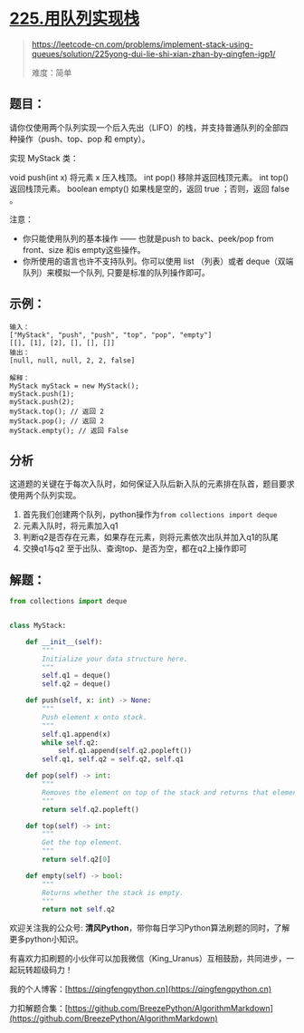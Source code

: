 # [225.用队列实现栈](https://leetcode-cn.com/problems/implement-stack-using-queues/solution/225yong-dui-lie-shi-xian-zhan-by-qingfen-igp1/)
> https://leetcode-cn.com/problems/implement-stack-using-queues/solution/225yong-dui-lie-shi-xian-zhan-by-qingfen-igp1/
> 
> 难度：简单

## 题目：
请你仅使用两个队列实现一个后入先出（LIFO）的栈，并支持普通队列的全部四种操作（push、top、pop 和 empty）。

实现 MyStack 类：

void push(int x) 将元素 x 压入栈顶。
int pop() 移除并返回栈顶元素。
int top() 返回栈顶元素。
boolean empty() 如果栈是空的，返回 true ；否则，返回 false 。

注意：

- 你只能使用队列的基本操作 —— 也就是push to back、peek/pop from front、size 和is empty这些操作。
- 你所使用的语言也许不支持队列。你可以使用 list （列表）或者 deque（双端队列）来模拟一个队列, 只要是标准的队列操作即可。

## 示例：

```
输入：
["MyStack", "push", "push", "top", "pop", "empty"]
[[], [1], [2], [], [], []]
输出：
[null, null, null, 2, 2, false]

解释：
MyStack myStack = new MyStack();
myStack.push(1);
myStack.push(2);
myStack.top(); // 返回 2
myStack.pop(); // 返回 2
myStack.empty(); // 返回 False
```

## 分析

这道题的关键在于每次入队时，如何保证入队后新入队的元素排在队首，题目要求使用两个队列实现。
1. 首先我们创建两个队列，python操作为`from collections import deque`
2. 元素入队时，将元素加入q1
3. 判断q2是否存在元素，如果存在元素，则将元素依次出队并加入q1的队尾
4. 交换q1与q2
至于出队、查询top、是否为空，都在q2上操作即可

## 解题：

```python
from collections import deque


class MyStack:

    def __init__(self):
        """
        Initialize your data structure here.
        """
        self.q1 = deque()
        self.q2 = deque()

    def push(self, x: int) -> None:
        """
        Push element x onto stack.
        """
        self.q1.append(x)
        while self.q2:
            self.q1.append(self.q2.popleft())
        self.q1, self.q2 = self.q2, self.q1

    def pop(self) -> int:
        """
        Removes the element on top of the stack and returns that element.
        """
        return self.q2.popleft()

    def top(self) -> int:
        """
        Get the top element.
        """
        return self.q2[0]

    def empty(self) -> bool:
        """
        Returns whether the stack is empty.
        """
        return not self.q2
```

欢迎关注我的公众号: **清风Python**，带你每日学习Python算法刷题的同时，了解更多python小知识。

有喜欢力扣刷题的小伙伴可以加我微信（King_Uranus）互相鼓励，共同进步，一起玩转超级码力！

我的个人博客：[https://qingfengpython.cn](https://qingfengpython.cn)

力扣解题合集：[https://github.com/BreezePython/AlgorithmMarkdown](https://github.com/BreezePython/AlgorithmMarkdown)